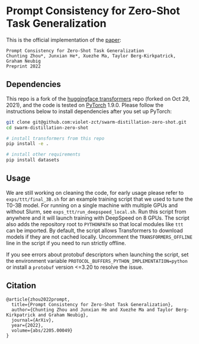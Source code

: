 # Prompt Consistency for Zero-Shot Task Generalization
This is the official implementation of the [paper](https://arxiv.org/abs/2205.00049):

```
Prompt Consistency for Zero-Shot Task Generalization
Chunting Zhou*, Junxian He*, Xuezhe Ma, Taylor Berg-Kirkpatrick, Graham Neubig
Preprint 2022
```

## Dependencies

This repo is a fork of the [huggingface transformers](https://github.com/huggingface/transformers) repo (forked on Oct 29, 2021), and the code is tested on [PyTorch](https://pytorch.org) 1.9.0. Please follow the instructions below to install dependencies after you set up PyTorch:

```bash
git clone git@github.com:violet-zct/swarm-distillation-zero-shot.git
cd swarm-distillation-zero-shot

# install transformers from this repo
pip install -e .

# install other requirements
pip install datasets
```

## Usage
We are still working on cleaning the code, for early usage please refer to `exps/ttt/final_3B.sh` for an example training script that we used to tune the T0-3B model.
For running on a single machine with multiple GPUs and without Slurm, see
`exps_ttt/run_deepspeed_local.sh`. Run this script from anywhere and it will
launch training with DeepSpeed on 8 GPUs. The script also adds the repository
root to `PYTHONPATH` so that local modules like `ttt` can be imported. By
default, the script allows Transformers to download models if they are not
cached locally. Uncomment the `TRANSFORMERS_OFFLINE` line in the script if you
need to run strictly offline.

If you see errors about protobuf descriptors when launching the script, set the
environment variable `PROTOCOL_BUFFERS_PYTHON_IMPLEMENTATION=python` or
install a `protobuf` version <=3.20 to resolve the issue.

## Citation

```
@article{zhou2022prompt,
  title={Prompt Consistency for Zero-Shot Task Generalization},
  author={Chunting Zhou and Junxian He and Xuezhe Ma and Taylor Berg-Kirkpatrick and Graham Neubig},
  journal={ArXiv},
  year={2022},
  volume={abs/2205.00049}
}
```